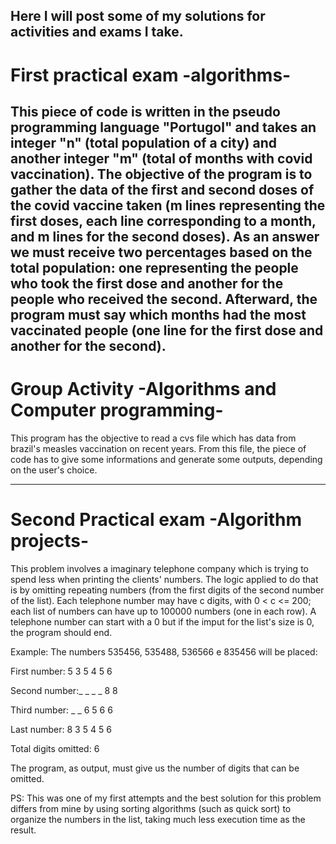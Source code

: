 Here I will post some of my solutions for activities and exams I take.
-----------------------------------------------------------------------------------------------------------------------------------------------------------------------------------

# First practical exam -algorithms- #

This piece of code is written in the pseudo programming language "Portugol" and takes an integer "n" (total population of a city) and another integer "m" (total of months with covid vaccination). The objective of the program is to gather the data of the first and second doses of the covid vaccine taken (m lines representing the first doses, each line corresponding to a month, and m lines for the second doses). As an answer we must receive two percentages based on the total population: one representing the people who took the first dose and another for the people who received the second. Afterward, the program must say which months had the most vaccinated people (one line for the first dose and another for the second).
-----------------------------------------------------------------------------------------------------------------------------------------------------------------------------------



# Group Activity -Algorithms and Computer programming- #

This program has the objective to read a cvs file which has data from brazil's measles vaccination on recent years. From this file, the piece of code has to give some informations and generate some outputs, depending on the user's choice.

-----------------------------------------------------------------------------------------------------------------------------------------------------------------------------------



# Second Practical exam -Algorithm projects- #

This problem involves a imaginary telephone company which is trying to spend less when printing the clients' numbers. The logic applied to do that is by omitting repeating numbers (from the first digits of the second number of the list). Each telephone number may have c digits, with  0 < c <= 200; each list of numbers can have up to 100000 numbers (one in each row). A telephone number can start with a 0 but if the imput for the list's size is 0, the program should end.

Example:
The numbers 535456, 535488, 536566 e 835456 will be placed:


First number: 5 3 5 4 5 6

Second number:_ _ _ _ 8 8    

Third number: _ _ 6 5 6 6 

Last number:  8 3 5 4 5 6

Total digits omitted: 6

The program, as output, must give us the number of digits that can be omitted.

PS: This was one of my first attempts and the best solution for this problem differs from mine by using sorting algorithms (such as quick sort) to organize the numbers in the list, taking much less execution time as the result.
